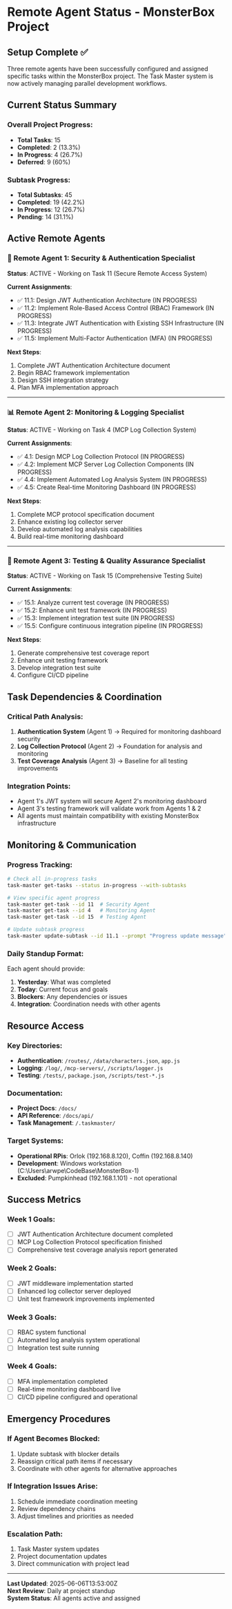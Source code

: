 # Remote Agent Status - MonsterBox Project

## Setup Complete ✅

Three remote agents have been successfully configured and assigned specific tasks within the MonsterBox project. The Task Master system is now actively managing parallel development workflows.

## Current Status Summary

### Overall Project Progress:
- **Total Tasks**: 15
- **Completed**: 2 (13.3%)
- **In Progress**: 4 (26.7%)
- **Deferred**: 9 (60%)

### Subtask Progress:
- **Total Subtasks**: 45
- **Completed**: 19 (42.2%)
- **In Progress**: 12 (26.7%)
- **Pending**: 14 (31.1%)

## Active Remote Agents

### 🔐 Remote Agent 1: Security & Authentication Specialist
**Status**: ACTIVE - Working on Task 11 (Secure Remote Access System)

**Current Assignments**:
- ✅ 11.1: Design JWT Authentication Architecture (IN PROGRESS)
- ✅ 11.2: Implement Role-Based Access Control (RBAC) Framework (IN PROGRESS)
- ✅ 11.3: Integrate JWT Authentication with Existing SSH Infrastructure (IN PROGRESS)
- ✅ 11.5: Implement Multi-Factor Authentication (MFA) (IN PROGRESS)

**Next Steps**:
1. Complete JWT Authentication Architecture document
2. Begin RBAC framework implementation
3. Design SSH integration strategy
4. Plan MFA implementation approach

---

### 📊 Remote Agent 2: Monitoring & Logging Specialist
**Status**: ACTIVE - Working on Task 4 (MCP Log Collection System)

**Current Assignments**:
- ✅ 4.1: Design MCP Log Collection Protocol (IN PROGRESS)
- ✅ 4.2: Implement MCP Server Log Collection Components (IN PROGRESS)
- ✅ 4.4: Implement Automated Log Analysis System (IN PROGRESS)
- ✅ 4.5: Create Real-time Monitoring Dashboard (IN PROGRESS)

**Next Steps**:
1. Complete MCP protocol specification document
2. Enhance existing log collector server
3. Develop automated log analysis capabilities
4. Build real-time monitoring dashboard

---

### 🧪 Remote Agent 3: Testing & Quality Assurance Specialist
**Status**: ACTIVE - Working on Task 15 (Comprehensive Testing Suite)

**Current Assignments**:
- ✅ 15.1: Analyze current test coverage (IN PROGRESS)
- ✅ 15.2: Enhance unit test framework (IN PROGRESS)
- ✅ 15.3: Implement integration test suite (IN PROGRESS)
- ✅ 15.5: Configure continuous integration pipeline (IN PROGRESS)

**Next Steps**:
1. Generate comprehensive test coverage report
2. Enhance unit testing framework
3. Develop integration test suite
4. Configure CI/CD pipeline

## Task Dependencies & Coordination

### Critical Path Analysis:
1. **Authentication System** (Agent 1) → Required for monitoring dashboard security
2. **Log Collection Protocol** (Agent 2) → Foundation for analysis and monitoring
3. **Test Coverage Analysis** (Agent 3) → Baseline for all testing improvements

### Integration Points:
- Agent 1's JWT system will secure Agent 2's monitoring dashboard
- Agent 3's testing framework will validate work from Agents 1 & 2
- All agents must maintain compatibility with existing MonsterBox infrastructure

## Monitoring & Communication

### Progress Tracking:
```bash
# Check all in-progress tasks
task-master get-tasks --status in-progress --with-subtasks

# View specific agent progress
task-master get-task --id 11  # Security Agent
task-master get-task --id 4   # Monitoring Agent  
task-master get-task --id 15  # Testing Agent

# Update subtask progress
task-master update-subtask --id 11.1 --prompt "Progress update message"
```

### Daily Standup Format:
Each agent should provide:
1. **Yesterday**: What was completed
2. **Today**: Current focus and goals
3. **Blockers**: Any dependencies or issues
4. **Integration**: Coordination needs with other agents

## Resource Access

### Key Directories:
- **Authentication**: `/routes/`, `/data/characters.json`, `app.js`
- **Logging**: `/log/`, `/mcp-servers/`, `/scripts/logger.js`
- **Testing**: `/tests/`, `package.json`, `/scripts/test-*.js`

### Documentation:
- **Project Docs**: `/docs/`
- **API Reference**: `/docs/api/`
- **Task Management**: `/.taskmaster/`

### Target Systems:
- **Operational RPis**: Orlok (192.168.8.120), Coffin (192.168.8.140)
- **Development**: Windows workstation (C:\Users\arwpe\CodeBase\MonsterBox-1)
- **Excluded**: Pumpkinhead (192.168.1.101) - not operational

## Success Metrics

### Week 1 Goals:
- [ ] JWT Authentication Architecture document completed
- [ ] MCP Log Collection Protocol specification finished
- [ ] Comprehensive test coverage analysis report generated

### Week 2 Goals:
- [ ] JWT middleware implementation started
- [ ] Enhanced log collector server deployed
- [ ] Unit test framework improvements implemented

### Week 3 Goals:
- [ ] RBAC system functional
- [ ] Automated log analysis system operational
- [ ] Integration test suite running

### Week 4 Goals:
- [ ] MFA implementation completed
- [ ] Real-time monitoring dashboard live
- [ ] CI/CD pipeline configured and operational

## Emergency Procedures

### If Agent Becomes Blocked:
1. Update subtask with blocker details
2. Reassign critical path items if necessary
3. Coordinate with other agents for alternative approaches

### If Integration Issues Arise:
1. Schedule immediate coordination meeting
2. Review dependency chains
3. Adjust timelines and priorities as needed

### Escalation Path:
1. Task Master system updates
2. Project documentation updates
3. Direct communication with project lead

---

**Last Updated**: 2025-06-06T13:53:00Z  
**Next Review**: Daily at project standup  
**System Status**: All agents active and assigned
